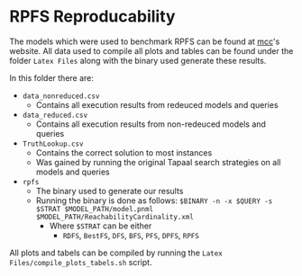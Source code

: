 # RPFS Reproducability
The models which were used to benchmark RPFS can be found at [mcc](https://mcc.lip6.fr/2022/models.php)'s website.
All data used to compile all plots and tables can be found under the folder `Latex Files` along with the binary used generate these results.

In this folder there are:
 - `data_nonreduced.csv`
   - Contains all execution results from redeuced models and queries 
 - `data_reduced.csv`
   - Contains all execution results from non-redeuced models and queries
 - `TruthLookup.csv`
   - Contains the correct solution to most instances 
   - Was gained by running the original Tapaal search strategies on all models and queries 
 - `rpfs`
   - The binary used to generate our results
   - Running the binary is done as follows: `$BINARY -n -x $QUERY -s $STRAT $MODEL_PATH/model.pnml $MODEL_PATH/ReachabilityCardinality.xml` 
     - Where `$STRAT` can be either 
       - `RDFS`, `BestFS`, `DFS`, `BFS`, `PFS`, `DPFS`, `RPFS`

All plots and tabels can be compiled by running the `Latex Files/compile_plots_tabels.sh` script.

